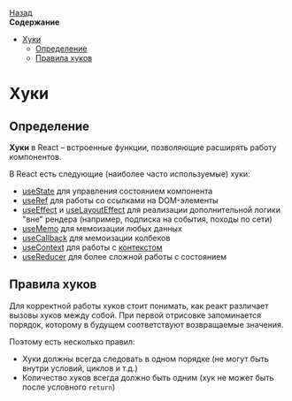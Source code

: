 <!-- START doctoc generated TOC please keep comment here to allow auto update -->
<!-- DON'T EDIT THIS SECTION, INSTEAD RE-RUN doctoc TO UPDATE -->
[Назад](README.md)<br />**Содержание**

- [Хуки](#%D1%85%D1%83%D0%BA%D0%B8)
  - [Определение](#%D0%BE%D0%BF%D1%80%D0%B5%D0%B4%D0%B5%D0%BB%D0%B5%D0%BD%D0%B8%D0%B5)
  - [Правила хуков](#%D0%BF%D1%80%D0%B0%D0%B2%D0%B8%D0%BB%D0%B0-%D1%85%D1%83%D0%BA%D0%BE%D0%B2)

<!-- END doctoc generated TOC please keep comment here to allow auto update -->

# Хуки

## Определение

**Хуки** в React – встроенные функции, позволяющие расширять работу компонентов. 

В React есть следующие (наиболее часто используемые) хуки:

* [useState](react-useState.md) для управления состоянием компонента
* [useRef](react-useRef.md) для работы со ссылками на DOM-элементы
* [useEffect](react-useEffect.md) и [useLayoutEffect](react-useEffect.md) для реализации дополнительной логики "вне" рендера (например, подписка на события, походы по сети)
* [useMemo](react-useMemo.md) для мемоизации любых данных
* [useCallback](react-useCallback.md) для мемоизации колбеков
* [useContext](react-useContext.md) для работы с [контекстом](react-context.md)
* [useReducer](react-useReducer.md) для более сложной работы с состоянием

## Правила хуков

Для корректной работы хуков стоит понимать, как реакт различает вызовы хуков между собой. При первой отрисовке запоминается порядок, которому в будущем соответствуют возвращаемые значения.

Поэтому есть несколько правил:

* Хуки должны всегда следовать в одном порядке (не могут быть внутри условий, циклов и т.д.)
* Количество хуков всегда должно быть одним (хук не может быть после условного `return`)



 